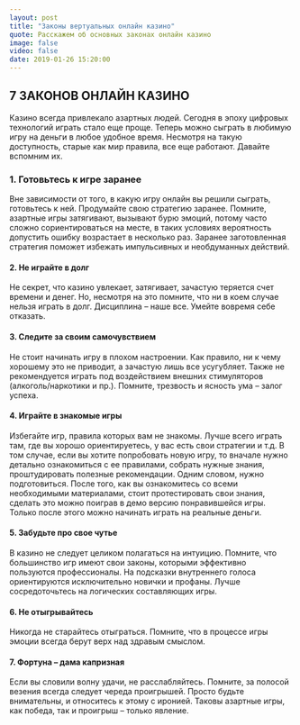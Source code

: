 ```yaml
---
layout: post
title: "Законы вертуальных онлайн казино"
quote: Расскажем об основных законах онлайн казино 
image: false
video: false
date: 2019-01-26 15:20:00
---
```


## 7 ЗАКОНОВ ОНЛАЙН КАЗИНО

Казино всегда привлекало азартных людей. Сегодня в эпоху цифровых технологий играть стало еще проще. Теперь можно сыграть в любимую игру на деньги в любое удобное время. Несмотря на такую доступность, старые как мир правила, все еще работают. Давайте вспомним их. 

### 1. Готовьтесь к игре заранее 

Вне зависимости от того, в какую игру онлайн вы решили сыграть, готовьтесь к ней. Продумайте свою стратегию заранее. Помните, азартные игры затягивают, вызывают бурю эмоций, потому часто сложно сориентироваться на месте, в таких условиях вероятность допустить ошибку возрастает в несколько раз. Заранее заготовленная стратегия поможет избежать импульсивных и необдуманных действий.  

#### 2. Не играйте в долг

Не секрет, что казино увлекает, затягивает, зачастую теряется счет времени и денег. Но, несмотря на это помните, что ни в коем случае нельзя играть в долг. Дисциплина – наше все. Умейте вовремя себе отказать. 

#### 3. Следите за своим самочувствием

Не стоит начинать игру в плохом настроении. Как правило, ни к чему хорошему это не приводит, а зачастую лишь все усугубляет. Также не рекомендуется играть под воздействием внешних стимуляторов (алкоголь/наркотики и пр.). Помните, трезвость и ясность ума – залог успеха.

#### 4. Играйте в знакомые игры

Избегайте игр, правила которых вам не знакомы. Лучше всего играть там, где вы хорошо ориентируетесь, у вас есть свои стратегии и т.д. В том случае, если вы хотите попробовать новую игру, то вначале нужно детально ознакомиться с ее правилами, собрать нужные знания, проштудировать полезные рекомендации. Одним словом, нужно подготовиться. После того, как вы ознакомитесь со всеми необходимыми материалами, стоит протестировать свои знания, сделать это можно поиграв в демо версию понравившейся игры. Только после этого можно начинать играть на реальные деньги. 

#### 5. Забудьте про свое чутье 

В казино не следует целиком полагаться на интуицию. Помните, что большинство игр имеют свои законы, которыми эффективно пользуются профессионалы. На подсказки внутреннего голоса ориентируются исключительно новички и профаны. Лучше сосредоточьтесь на логических составляющих игры.

#### 6. Не отыгрывайтесь 

Никогда не старайтесь отыграться. Помните, что в процессе игры эмоции всегда берут верх над здравым смыслом. 

#### 7. Фортуна – дама капризная

Если вы словили волну удачи, не расслабляйтесь. Помните, за полосой везения всегда следует череда проигрышей. Просто будьте внимательны, и относитесь к этому с иронией. Таковы азартные игры, как победа, так и проигрыш – только явление. 


